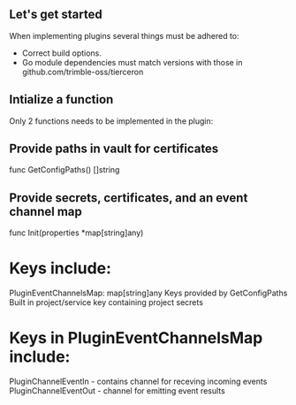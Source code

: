 ﻿
## Let's get started
When implementing plugins several things must be adhered to:
* Correct build options.
* Go module dependencies must match versions with those in github.com/trimble-oss/tierceron

## Intialize a function
Only 2 functions needs to be implemented in the plugin:

## Provide paths in vault for certificates
func GetConfigPaths() []string

## Provide secrets, certificates, and an event channel map 
func Init(properties *map[string]any)

# Keys include:
PluginEventChannelsMap: map[string]any
Keys provided by GetConfigPaths
Built in project/service key containing project secrets

# Keys in PluginEventChannelsMap include:
PluginChannelEventIn  - contains channel for receving incoming events
PluginChannelEventOut - channel for emitting event results



